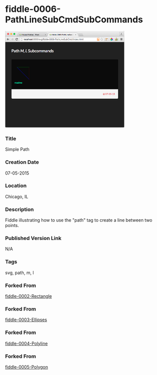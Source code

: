 fiddle-0006-PathLineSubCmdSubCommands
======

![Screenshot](screenshot.png)


### Title

Simple Path


### Creation Date

07-05-2015


### Location

Chicago, IL


### Description

Fiddle illustrating how to use the "path" tag to create a line between two points.


### Published Version Link

N/A


### Tags

svg, path, m, l


### Forked From

[fiddle-0002-Rectangle](../fiddle-0002-Rectangle)


### Forked From

[fiddle-0003-Ellipses](../fiddle-0003-Ellipses)


### Forked From

[fiddle-0004-Polyline](../fiddle-0004-Polyline)


### Forked From

[fiddle-0005-Polygon](../fiddle-0005-Polygon)
